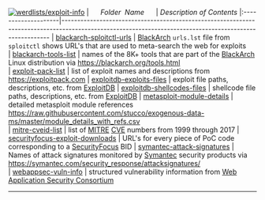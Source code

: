 [![werdlists/exploit-info](https://img.shields.io/badge/werdlists-exploit-info-purple.svg?logo=github&style=popout&longCache=true)](# "werdlists/exploit-info")
|&nbsp;&nbsp;&nbsp;&nbsp;&nbsp;&nbsp;_Folder&nbsp;&nbsp;Name_&nbsp;&nbsp;&nbsp;&nbsp;&nbsp;&nbsp;| _Description of Contents_
|:--------------------|--------------------------------------------------------------------------------------------------------------------------------------------------------
| [blackarch-sploitctl-urls](blackarch-sploitctl-urls.txt) | [BlackArch](https://blackarch.org "BlackArch Linux Penetration Testing Distribution") `urls.lst` file from `sploitctl` shows URL's that are used to meta-search the web for exploits  
| [blackarch-tools-list](blackarch-tools-list.txt) |  names of the 8K+ tools that are part of the [BlackArch](https://blackarch.org) Linux distribution via <https://blackarch.org/tools.html>  
| [exploit-pack-list](exploit-pack-list.txt.xz) |  list of exploit names and descriptions from <https://exploitpack.com> 
| [exploitdb-exploits-files](exploitdb-exploits-files.csv) | exploit file paths, descriptions, etc. from [ExploitDB](https://exploit-db.com)
| [exploitdb-shellcodes-files](exploitdb-shellcodes-files.csv) | shellcode file paths, descriptions, etc. from [ExploitDB](https://exploit-db.com)
| [metasploit-module-details](metasploit-module-details.csv) | detailed metasploit module references <https://raw.githubusercontent.com/stucco/exogenous-data-ms/master/module_details_with_refs.csv>  
| [mitre-cveid-list](mitre-cveid-list.txt.xz) |  list of [MITRE](https://www.mitre.org) [CVE](https://cve.mitre.org) numbers from 1999 through 2017 
| [securityfocus-exploit-downloads](securityfocus-exploit-downloads.txt) |  URL's for every piece of PoC code corresponding to a [SecurityFocus](https://securityfocus.com) BID
| [symantec-attack-signatures](symantec-attack-signatures.txt) |  Names of attack signatures monitored by [Symantec](https://symantec.com) security products via <https://symantec.com/security_response/attacksignatures/>  
| [webappsec-vuln-info](webappsec-vuln-info.xml) |  structured vulnerability information from [Web Application Security Consortium](http://webappsec.org) 

* * *

